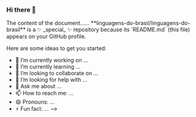 ### Hi there 👋

<!DOCTYPE html>
<html>
<head>
<title>Title of the document</title>
</head>

<body>
The content of the document......
</body>

</html>
**linguagens-do-brasil/linguagens-do-brasil** is a ✨ _special_ ✨ repository because its `README.md` (this file) appears on your GitHub profile.

Here are some ideas to get you started:

- 🔭 I’m currently working on ...
- 🌱 I’m currently learning ...
- 👯 I’m looking to collaborate on ...
- 🤔 I’m looking for help with ...
- 💬 Ask me about ...
- 📫 How to reach me: ...
- 😄 Pronouns: ...
- ⚡ Fun fact: ...
-->

